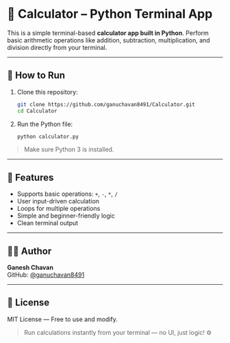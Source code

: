 # 🧮 Calculator – Python Terminal App

This is a simple terminal-based **calculator app built in Python**. Perform basic arithmetic operations like addition, subtraction, multiplication, and division directly from your terminal.

---

## 🚀 How to Run

1. Clone this repository:
   ```bash
   git clone https://github.com/ganuchavan8491/Calculator.git
   cd Calculator
   ```

2. Run the Python file:
   ```bash
   python calculator.py
   ```

> Make sure Python 3 is installed.

---

## 🧠 Features

- Supports basic operations: `+`, `-`, `*`, `/`  
- User input-driven calculation  
- Loops for multiple operations  
- Simple and beginner-friendly logic  
- Clean terminal output

---

## 🧑‍💻 Author

**Ganesh Chavan**  
GitHub: [@ganuchavan8491](https://github.com/ganuchavan8491)

---

## 📜 License

MIT License — Free to use and modify.

> Run calculations instantly from your terminal — no UI, just logic! ⚙️
